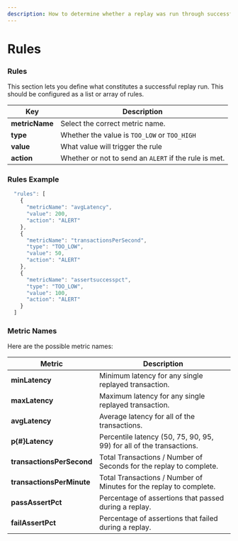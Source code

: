```yaml
---
description: How to determine whether a replay was run through successfully.
---
```


# Rules

### Rules

This section lets you define what constitutes a successful replay run. This should be configured as a list or array of rules.

| Key            | Description                                           |
| -------------- | ----------------------------------------------------- |
| **metricName** | Select the correct metric name.                       |
| **type**       | Whether the value is `TOO_LOW` or `TOO_HIGH`          |
| **value**      | What value will trigger the rule                      |
| **action**     | Whether or not to send an `ALERT` if the rule is met. |

### Rules Example

```javascript
  "rules": [
    {
      "metricName": "avgLatency",
      "value": 200,
      "action": "ALERT"
    },
    {
      "metricName": "transactionsPerSecond",
      "type": "TOO_LOW",
      "value": 50,
      "action": "ALERT"
    },
    {
      "metricName": "assertsuccesspct",
      "type": "TOO_LOW",
      "value": 100,
      "action": "ALERT"
    }
  ]
```

### Metric Names

Here are the possible metric names:

| Metric                    | Description                                                          |
| ------------------------- | -------------------------------------------------------------------- |
| **minLatency**            | Minimum latency for any single replayed transaction.                 |
| **maxLatency**            | Maximum latency for any single replayed transaction.                 |
| **avgLatency**            | Average latency for all of the transactions.                         |
| **p{#}Latency**           | Percentile latency (50, 75, 90, 95, 99) for all of the transactions. |
| **transactionsPerSecond** | Total Transactions / Number of Seconds for the replay to complete.   |
| **transactionsPerMinute** | Total Transactions / Number of Minutes for the replay to complete.   |
| **passAssertPct**         | Percentage of assertions that passed during a replay.                |
| **failAssertPct**         | Percentage of assertions that failed during a replay.                |

